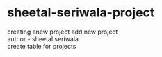 # sheetal-seriwala-project
creating  anew project
 add new project 
<br>
author - sheetal  seriwala  
create table for projects
